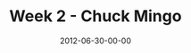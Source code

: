 ---
layout: message
category: message
series: "The Good Life"
title: "Week 2 - Chuck Mingo"
date: 2012-06-30-00-00
message_id: 735
audio: "http://s3.amazonaws.com/crossroads-media/messages/audio/goodlife_02.mp3"
audio-duration: "40:08"
program: "http://s3.amazonaws.com/crossroads-media/documents/06-07_30-01_12Program.pdf"
description: "We're talking about how hope is a key ingredient to the good life."
video: "http://s3.amazonaws.com/crossroads-media/messages/video/goodlife_02.mp4"
video-duration: "40:13"
video-image: "http://s3.amazonaws.com/crossroads-media/images/goodlife_02_still.jpg"
explicit: false
---